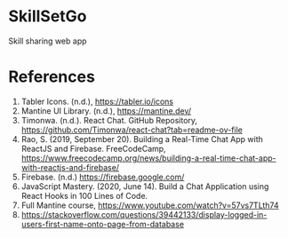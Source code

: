 # SkillSetGo
Skill sharing web app 



# References 

1. Tabler Icons. (n.d.), https://tabler.io/icons
2. Mantine UI Library. (n.d.), https://mantine.dev/
3. Timonwa. (n.d.). React Chat. GitHub Repository, https://github.com/Timonwa/react-chat?tab=readme-ov-file
4. Rao, S. (2019, September 20). Building a Real-Time Chat App with ReactJS and Firebase. FreeCodeCamp, https://www.freecodecamp.org/news/building-a-real-time-chat-app-with-reactjs-and-firebase/
5. Firebase. (n.d.) https://firebase.google.com/
6. JavaScript Mastery. (2020, June 14). Build a Chat Application using React Hooks in 100 Lines of Code. 
7. Full Mantine course, https://www.youtube.com/watch?v=57vs7TLth74
8. https://stackoverflow.com/questions/39442133/display-logged-in-users-first-name-onto-page-from-database

